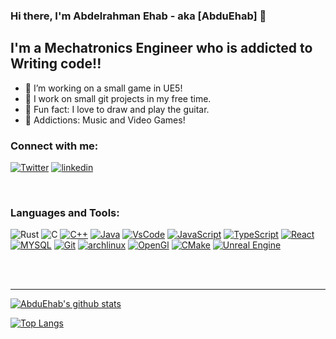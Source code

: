 

<!--
**AbduEhab/AbduEhab** is a ✨ _special_ ✨ repository because its `README.md` (this file) appears on your GitHub profile.

Here are some ideas to get you started:

- 🔭 I’m currently working on ...
- 🌱 I’m currently learning ...
- 👯 I’m looking to collaborate on ...
- 🤔 I’m looking for help with ...
- 💬 Ask me about ...
- 📫 How to reach me: ...
- 😄 Pronouns: ...
- ⚡ Fun fact: ...
-->
### Hi there, I'm Abdelrahman Ehab - aka [AbduEhab] 👋

## I'm a Mechatronics Engineer who is addicted to Writing code!!
- 💪 I’m working on a small game in UE5!
- 🔬 I work on small git projects in my free time.
- 💽 Fun fact: I love to draw and play the guitar.
- 👯 Addictions: Music and Video Games!

### Connect with me:

[![Twitter](https://img.shields.io/badge/Twitter-1da1f2.svg?style=for-the-badge&logo=twitter&logoColor=white)](https://twitter.com/itsabduehab)
[![linkedin](https://img.shields.io/badge/linkedin-0072b1.svg?style=for-the-badge&logo=linkedin&logoColor=white)](https://www.linkedin.com/in/abdelrahman-ehab-ab68a91b2/)

<br />

### Languages and Tools:

![Rust](https://img.shields.io/badge/rust-%23000000.svg?style=for-the-badge&logo=rust&logoColor=white)
![C](https://img.shields.io/badge/c-2b63d6.svg?style=for-the-badge&logo=c&logoColor=white)
[![C++](https://img.shields.io/badge/c++-2b63d6.svg?style=for-the-badge&logo=c%2B%2B&logoColor=white)](https://github.com/topics/cpp)
[![Java](https://img.shields.io/badge/Java-d6802b.svg?style=for-the-badge)](https://github.com/topics/java)
[![VsCode](https://img.shields.io/badge/VsCode-3499ff.svg?style=for-the-badge&logo=visualstudiocode&logoColor=white)](https://github.com/topics/visual-studio-code)
[![JavaScript](https://img.shields.io/badge/JavaScript-F0DB4F.svg?style=for-the-badge&logo=javascript&logoColor=white)]([https://github.com/topics/java](https://github.com/topics/javascript))
[![TypeScript](https://img.shields.io/badge/TypeScript-2572c0.svg?style=for-the-badge&logo=typescript&logoColor=white)]([https://github.com/topics/java](https://github.com/topics/typescript))
[![React](https://img.shields.io/badge/React-61DBFB.svg?style=for-the-badge)](https://github.com/topics/react)
[![MYSQL](https://img.shields.io/badge/MYSQL-00758f.svg?style=for-the-badge&logo=mysql&logoColor=white)](https://github.com/topics/mysql)
[![Git](https://img.shields.io/badge/Git-F1502F.svg?style=for-the-badge&logo=git&logoColor=white)](https://github.com/topics/git)
[![archlinux](https://img.shields.io/badge/Arch+Linux-5498dd.svg?style=for-the-badge&logo=archlinux&logoColor=white)](https://archlinux.org/)
[![OpenGl](https://img.shields.io/badge/OpenGl-2572c0.svg?style=for-the-badge&logo=opengl&logoColor=white)](https://github.com/topics/opengl)
[![CMake](https://img.shields.io/badge/CMake-fd4949.svg?style=for-the-badge&logo=cmake&logoColor=white)](https://cmake.org/)
[![Unreal Engine](https://img.shields.io/badge/UE5-4a4a4a.svg?style=for-the-badge&logo=unrealengine&logoColor=white)](https://www.unrealengine.com/en-US)

<br />
<br />

---

[![AbduEhab's github stats](https://github-readme-stats-pink-one.vercel.app/api?username=AbduEhab&show_icons=true&bg_color=1e1e2e&text_color=cdd6f4&icon_color=cba6f7&title_color=94e2d5&count_private=true)](https://github.com/anuraghazra/github-readme-stats)

[![Top Langs](https://github-readme-stats-pink-one.vercel.app/api/top-langs/?username=AbduEhab&hide=c&layout=compact&bg_color=1e1e2e&text_color=cdd6f4&icon_color=cba6f7&title_color=94e2d5)](https://github.com/anuraghazra/github-readme-stats)


[TypeScript]: https://github.com/topics/typescript
[GitHub]: https://github.com/topics/github
[Linux]: https://github.com/topics/linux
